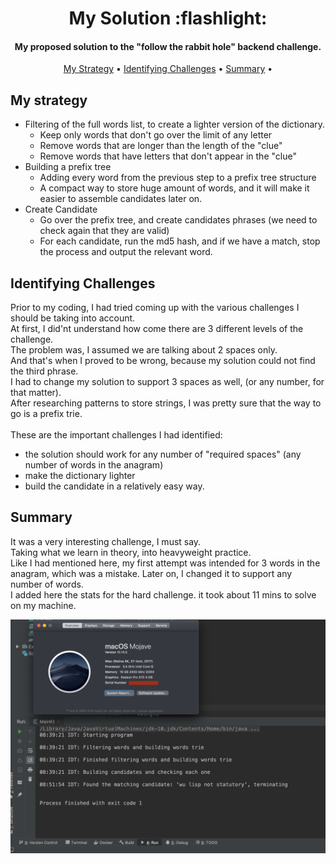 
<h1 align="center">
   My Solution  :flashlight:
</h1>

<h4 align="center">My proposed solution to the "follow the rabbit hole" backend challenge</a>.</h4>

<p align="center">
  <a href="#my-strategy">My Strategy</a> •  
  <a href="#identifying-challenges">Identifying Challenges</a> •  
  <a href="#summary">Summary</a> •  
</p>


## My strategy 

* Filtering of the full words list, to create a lighter version of the dictionary.
  - Keep only words that don't go over the limit of any letter
  - Remove words that are longer than the length of the "clue"
  - Remove words that have letters that don't appear in the "clue"
* Building a prefix tree
  - Adding every word from the previous step to a prefix tree structure
  - A compact way to store huge amount of words, and it will make it easier to assemble candidates later on.
* Create Candidate
  - Go over the prefix tree, and create candidates phrases (we need to check again that they are valid)
  - For each candidate, run the md5 hash, and if we have a match, stop the process and output the relevant word.

## Identifying Challenges 
Prior to my coding, I had tried coming up with the various
challenges I should be taking into account.<br> 
At first, I did'nt understand how come there are 3 different levels of the challenge.<br>
The problem was, I assumed we are talking about 2 spaces only. <br>
And that's when I proved to be wrong, because my solution could not find the third phrase. <br>
I had to change my solution to support 3 spaces as well, (or any number, for that matter).<br>
After researching patterns to store strings, I was pretty sure that the way to go is a prefix trie. <br>
<br>
These are the important challenges I had identified:
 - the solution should work for any number of "required spaces" (any number of words in the anagram)
 - make the dictionary lighter
 - build the candidate in a relatively easy way.

## Summary 
It was a very interesting challenge, I must say.<br>
Taking what we learn in theory, into heavyweight practice.<br>
Like I had mentioned here, my first attempt was intended for 3 words in the anagram,
which was a mistake. 
Later on, I changed it to support any number of words.
<br>
I added here the stats for the hard challenge. it took about 11 mins to solve on my machine.

![architecture](resources/performance.png)



